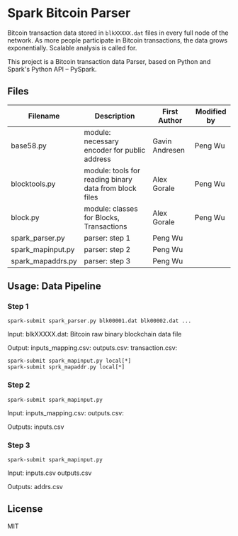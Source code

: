 # Spark Bitcoin Parser

Bitcoin transaction data stored in `blkXXXXX.dat` files in every full node of the network.
As more people participate in Bitcoin transactions, the data grows exponentially.
Scalable analysis is called for.

This project is a Bitcoin transaction data Parser, based on Python and Spark's Python API – PySpark.


## Files

Filename | Description | First Author | Modified by
------ | ------ | ------ | ------
base58.py | module: necessary encoder for public address | Gavin Andresen | Peng Wu
blocktools.py | module: tools for reading binary data from block files | Alex Gorale | Peng Wu
block.py | module: classes for Blocks, Transactions | Alex Gorale | Peng Wu
spark_parser.py | parser: step 1| Peng Wu |
spark_mapinput.py | parser: step 2 | Peng Wu |
spark_mapaddrs.py | parser: step 3 | Peng Wu |


## Usage: Data Pipeline

### Step 1
```
spark-submit spark_parser.py blk00001.dat blk00002.dat ...
```
Input:
blkXXXXX.dat: Bitcoin raw binary blockchain data file

Output:
inputs_mapping.csv:
outputs.csv:
transaction.csv:

```
spark-submit spark_mapinput.py local[*]
spark-submit sprk_mapaddr.py local[*]
```

### Step 2
```
spark-submit spark_mapinput.py
```

Input:
inputs_mapping.csv:
outputs.csv:

Outputs:
inputs.csv

### Step 3
```
spark-submit spark_mapinput.py
```

Input:
inputs.csv
outputs.csv

Outputs:
addrs.csv

## License

MIT

